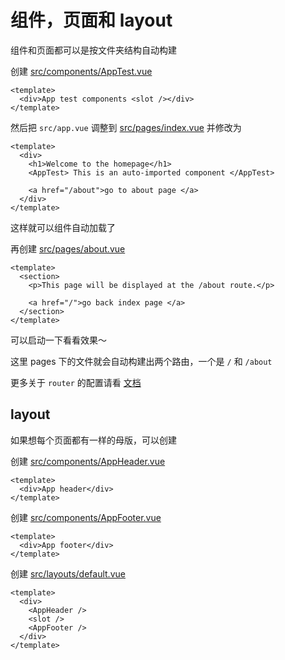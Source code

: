 # 组件，页面和 layout

组件和页面都可以是按文件夹结构自动构建

创建 [src/components/AppTest.vue](../src/components/AppTest.vue)

```vue
<template>
  <div>App test components <slot /></div>
</template>
```

然后把 `src/app.vue` 调整到 [src/pages/index.vue](../src/pages/index.vue) 并修改为

```vue
<template>
  <div>
    <h1>Welcome to the homepage</h1>
    <AppTest> This is an auto-imported component </AppTest>

    <a href="/about">go to about page </a>
  </div>
</template>
```

这样就可以组件自动加载了

再创建 [src/pages/about.vue](../src/pages/about.vue)

```vue
<template>
  <section>
    <p>This page will be displayed at the /about route.</p>

    <a href="/">go back index page </a>
  </section>
</template>
```

可以启动一下看看效果～

这里 pages 下的文件就会自动构建出两个路由，一个是 `/` 和 `/about`

更多关于 `router` 的配置请看 [文档](https://nuxt.com/docs/getting-started/routing)

## layout

如果想每个页面都有一样的母版，可以创建

创建 [src/components/AppHeader.vue](../src/components/AppHeader.vue)

```vue
<template>
  <div>App header</div>
</template>
```

创建 [src/components/AppFooter.vue](../src/components/AppFooter.vue)

```vue
<template>
  <div>App footer</div>
</template>
```

创建 [src/layouts/default.vue](../src/layouts/default.vue)

```vue
<template>
  <div>
    <AppHeader />
    <slot />
    <AppFooter />
  </div>
</template>
```
